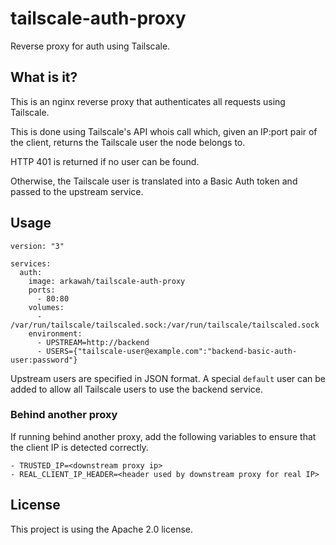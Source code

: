 # tailscale-auth-proxy
Reverse proxy for auth using Tailscale.

## What is it?
This is an nginx reverse proxy that authenticates all requests using Tailscale.

This is done using Tailscale's API whois call which, given an IP:port pair
of the client, returns the Tailscale user the node belongs to.

HTTP 401 is returned if no user can be found.

Otherwise, the Tailscale user is translated into a Basic Auth token and passed
to the upstream service.

## Usage
```
version: "3"

services:
  auth:
    image: arkawah/tailscale-auth-proxy
    ports:
      - 80:80
    volumes:
      - /var/run/tailscale/tailscaled.sock:/var/run/tailscale/tailscaled.sock
    environment:
      - UPSTREAM=http://backend
      - USERS={"tailscale-user@example.com":"backend-basic-auth-user:password"}
```

Upstream users are specified in JSON format. A special `default` user can be
added to allow all Tailscale users to use the backend service.

### Behind another proxy
If running behind another proxy, add the following variables to ensure that the
client IP is detected correctly.
```
- TRUSTED_IP=<downstream proxy ip>
- REAL_CLIENT_IP_HEADER=<header used by downstream proxy for real IP>
```

## License
This project is using the Apache 2.0 license.
